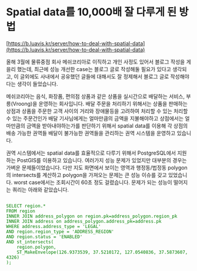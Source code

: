 # Spatial data를 10,000배 잘 다루게 된 방법
[https://b.luavis.kr/server/how-to-deal-with-spatial-data](https://b.luavis.kr/server/how-to-deal-with-spatial-data)   



올해 3월에 물류중점 회사 메쉬코리아로 이직하고 개인 사정도 있어서 블로그 작성을 게을리 했는데, 최근에 성능 개선한 case는 블로그 글로 작성해둘 필요가 있다고 생각되고, 이 글외에도 사내에서 공유했던 글들에 대해서도 잘 정제해서 블로그 글로 작성해야다는 생각이 들었습니다.   

메쉬코리아는 음식, 화장품, 편의점 상품과 같은 상품을 실시간으로 배달하는 서비스, 부릉(Vroong)을 운영하는 회사입니다. 배달 주문을 처리하기 위해서는 상품을 판매하는 상점과 상품을 주문한 고객 사이의 거리와 장애물등을 고려하여 처리할 수 있는 처리할 수 있는 주문건인가 배달 기사님에게는 얼마만큼의 금액을 지불해야하고 상점에서는 얼마만큼의 금액을 받아내야하는가를 판단하기 위해서 spatial data를 이용해 각 상점의 배송 가능한 권역들 배달이 불가능한 권역들을 관리하는 권역 시스템을 운영하고 있습니다.   

권역 시스템에서는 spatial data를 효율적으로 다루기 위해서 PostgreSQL에서 지원하는 PostGIS를 이용하고 있습니다. 여러가지 성능 문제가 있었지만 대부분의 경우는 가벼운 문제들이었습니다. 다만 지도 화면에서 보이는 영역과 행정동/법정동 polygon의 intersects를 계산하고 polygon을 가져오는 문제는 큰 성능 이슈를 갖고 있었습니다. worst case에서는 조회시간이 60초 정도 걸렸습니다. 문제가 되는 성능이 떨어지는 쿼리는 아래와 같았습니다.   

<pre>
<code>
<span style="color:green">SELECT region.*
FROM region
INNER JOIN address_polygon on region.pk=address_polygon.region_pk
INNER JOIN address on address_polygon.address_pk=address.pk
WHERE address.address_type = 'LEGAL'
AND region.region_type = 'ADDRESS_REGION'
AND region.status = 'ENABLED'
AND st_intersects(
    region.polygon,
    ST_MakeEnvelope(126.9373539, 37.5210172, 127.0540836, 37.5873607, 4326)
);
</code>
</pre>
